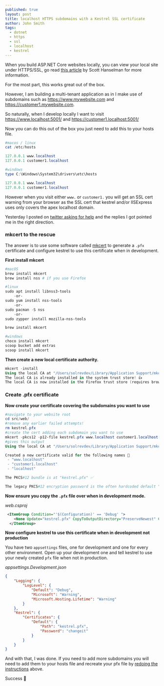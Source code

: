 ```yaml
---
published: true
layout: post
title: localhost HTTPS subdomains with a Kestrel SSL certificate
author: John Smith
tags:
  - dotnet
  - https
  - ssl
  - localhost
  - kestrel
---
```


When you build ASP.NET Core websites locally, you can view your local site under HTTPS/SSL, go read [this article](https://www.hanselman.com/blog/DevelopingLocallyWithASPNETCoreUnderHTTPSSSLAndSelfSignedCerts.aspx) by Scott Hanselman for more information.

For the most part, this works great out of the box. 

However, I am building a multi-tenant application as in I make use of subdomains such as <https://www.mywebsite.com> and <https://customer1.mywebsite.com>. 

So naturally, when I develop locally I want to visit <https://www.localhost:5001/> and <https://customer1.localhost:5001/>

Now you can do this out of the box you just need to add this to your hosts file.

```powershell
#macos / linux
cat /etc/hosts

127.0.0.1 www.localhost
127.0.0.1 customer1.localhost

#windows
type C:\Windows\System32\drivers\etc\hosts

127.0.0.1 www.localhost
127.0.0.1 customer1.localhost
```

However when you visit either `www.` or `customer1.` you will get an SSL cert warning from your browser as the SSL cert that kestrel and/or IISExpress uses only covers the apex localhost domain.

Yesterday I posted on [twitter asking for help](https://twitter.com/solrevdev/status/1235641092256784385) and the replies I got pointed me in the right direction.

### mkcert to the rescue

The answer is to use some software called [mkcert](https://github.com/FiloSottile/mkcert) to generate a `.pfx` certificate and configure kestrel to use this certificate when in development.

**First install mkcert**

```powershell
#macOS
brew install mkcert
brew install nss # if you use Firefox

#linux
sudo apt install libnss3-tools
    -or-
sudo yum install nss-tools
    -or-
sudo pacman -S nss
    -or-
sudo zypper install mozilla-nss-tools

brew install mkcert

#windows
choco install mkcert
scoop bucket add extras
scoop install mkcert
```

**Then create a new local certificate authority.**

```powershell
mkcert -install
Using the local CA at "/Users/solrevdev/Library/Application Support/mkcert" ✨
The local CA is already installed in the system trust store! 👍
The local CA is now installed in the Firefox trust store (requires browser restart)! 🦊
```

### Create .pfx certificate

**Now create your certificate covering the subdomains you want to use**

```powershell
#navigate to your website root
cd src/web/
#remove any earlier failed attempts!
rm kestrel.pfx
#create the cert adding each subdomain you want to use
mkcert -pkcs12 -p12-file kestrel.pfx www.localhost customer1.localhost localhost
#gives this output
Using the local CA at "/Users/solrevdev/Library/Application Support/mkcert" ✨

Created a new certificate valid for the following names 📜
 - "www.localhost"
 - "customer1.localhost"
 - "localhost"

The PKCS#12 bundle is at "kestrel.pfx" ✅

The legacy PKCS#12 encryption password is the often hardcoded default "changeit" ℹ️
```


**Now ensure you copy the `.pfx` file over when in development mode.**


*web.csproj*

```xml
 <ItemGroup Condition="'$(Configuration)' == 'Debug' ">
    <None Update="kestrel.pfx" CopyToOutputDirectory="PreserveNewest" Condition="Exists('kestrel.pfx')" />
  </ItemGroup>
```

**Now configure kestrel to use this certificate when in development not production**

You have two `appsettings` files, one for development and one for every other environment. Open up your development one and tell kestrel to use your newly created `pfx` file when not in production.

*appsettings.Development.json*

```json
{
    "Logging": {
        "LogLevel": {
            "Default": "Debug",
            "Microsoft": "Warning",
            "Microsoft.Hosting.Lifetime": "Warning"
        }
    },
    "Kestrel": {
        "Certificates": {
            "Default": {
                "Path": "kestrel.pfx",
                "Password": "changeit"
            }
        }
    }
}

```

And with that, I was done. If you need to add more subdomains you will need to add them to your hosts file and recreate your pfx file by [redoing the instructions](#create-pfx-certificate) above.

Success 🎉
